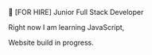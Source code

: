 👋 [FOR HIRE] Junior Full Stack Developer

Right now I am learning JavaScript,

Website build in progress.
<!---
Requettie/Requettie is a ✨ special ✨ repository because its `README.md` (this file) appears on your GitHub profile.
You can click the Preview link to take a look at your changes.
--->
